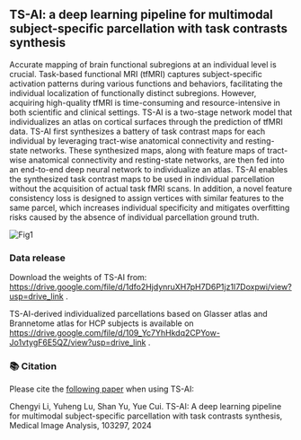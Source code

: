 ## TS-AI: a deep learning pipeline for multimodal subject-specific parcellation with task contrasts synthesis
Accurate mapping of brain functional subregions at an individual level is crucial. Task-based functional MRI (tfMRI) captures subject-specific activation patterns during various functions and behaviors, facilitating the individual localization of functionally distinct subregions. However, acquiring high-quality tfMRI is time-consuming and resource-intensive in both scientific and clinical settings. TS-AI is a two-stage network model that individualizes an atlas on cortical surfaces through the prediction of tfMRI data. TS-AI first synthesizes a battery of task contrast maps for each individual by leveraging tract-wise anatomical connectivity and resting-state networks. These synthesized maps, along with feature maps of tract-wise anatomical connectivity and resting-state networks, are then fed into an end-to-end deep neural network to individualize an atlas. TS-AI enables the synthesized task contrast maps to be used in individual parcellation without the acquisition of actual task fMRI scans. In addition, a novel feature consistency loss is designed to assign vertices with similar features to the same parcel, which increases individual specificity and mitigates overfitting risks caused by the absence of individual parcellation ground truth.

![Fig1](https://github.com/user-attachments/assets/cd8a7a4e-43f0-4e4c-8e43-29d7920b0274)

### Data release
Download the weights of TS-AI from: 
https://drive.google.com/file/d/1dfo2HjdynruXH7pH7D6P1jz1I7Doxpwi/view?usp=drive_link .

TS-AI-derived individualized parcellations based on Glasser atlas and Brannetome atlas for HCP subjects is available on 
https://drive.google.com/file/d/109_Yc7YhHkdq2CPYow-Jo1vtygF6E5QZ/view?usp=drive_link .

### :books: Citation
Please cite the [following paper](https://doi.org/10.1016/j.media.2024.103297) when using TS-AI:

Chengyi Li, Yuheng Lu, Shan Yu, Yue Cui. TS-AI: A deep learning pipeline for multimodal subject-specific parcellation with task contrasts synthesis, Medical Image Analysis, 103297, 2024
